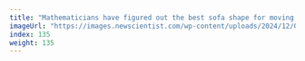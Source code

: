 ```yaml
---
title: "Mathematicians have figured out the best sofa shape for moving around"
imageUrl: "https://images.newscientist.com/wp-content/uploads/2024/12/09143954/SEI_232596963.jpg?width=788"
index: 135
weight: 135
---
```

